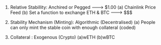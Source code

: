 1. Relative Stabillity: Anchired or Pegged ---> $1.00
   (a) Chainlink Price Feed
   (b) Set a function to exchange ETH & BTC ---> $$$

2. Stability Mechanism (Minting): Algorithmic (Decentralised)
   (a) People can only mint the stable coin with enough collateral (coded)

3. Collateral : Exogenous (Crypto)
   (a)wETH
   (b)wBTC